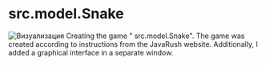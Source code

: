 # src.model.Snake
![Визуализация](http://www.4androidapk.com/data/programs/images/thumbs/google-play-app_34991.png)
Creating the game " src.model.Snake".
The game was created according to instructions from the JavaRush website. 
Additionally, I added a graphical interface in a separate window.
